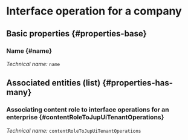 # Interface operation for a company
<!--- THIS FILE IS GENERATED PLEASE DO NOT EDIT IT DIRECTLY --->



## Basic properties {#properties-base}

### Name {#name}



*Technical name:* ```name```




## Associated entities (list) {#properties-has-many}

### Associating content role to interface operations for an enterprise {#contentRoleToJupUiTenantOperations}



*Technical name:* ```contentRoleToJupUiTenantOperations```





